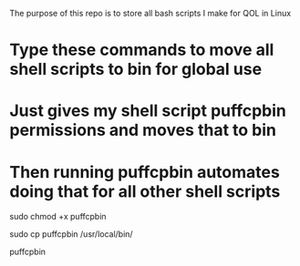 The purpose of this repo is to store all bash scripts I make for QOL in Linux

# Type these commands to move all shell scripts to bin for global use
# Just gives my shell script puffcpbin permissions and moves that to bin
# Then running puffcpbin automates doing that for all other shell scripts
sudo chmod +x puffcpbin

sudo cp puffcpbin /usr/local/bin/

puffcpbin
